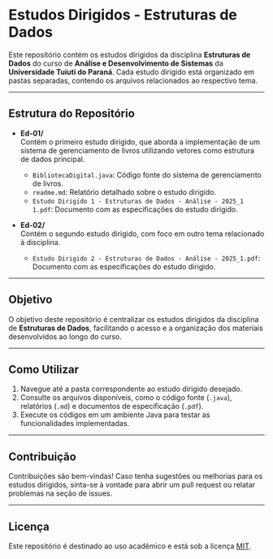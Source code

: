# Estudos Dirigidos - Estruturas de Dados

Este repositório contém os estudos dirigidos da disciplina **Estruturas de Dados** do curso de **Análise e Desenvolvimento de Sistemas** da **Universidade Tuiuti do Paraná**. Cada estudo dirigido está organizado em pastas separadas, contendo os arquivos relacionados ao respectivo tema.

---

## Estrutura do Repositório

- **Ed-01/**  
  Contém o primeiro estudo dirigido, que aborda a implementação de um sistema de gerenciamento de livros utilizando vetores como estrutura de dados principal.  
  - `BibliotecaDigital.java`: Código fonte do sistema de gerenciamento de livros.  
  - `readme.md`: Relatório detalhado sobre o estudo dirigido.  
  - `Estudo Dirigido 1 - Estruturas de Dados - Análise - 2025_1 1.pdf`: Documento com as especificações do estudo dirigido.

- **Ed-02/**  
  Contém o segundo estudo dirigido, com foco em outro tema relacionado à disciplina.  
  - `Estudo Dirigido 2 - Estruturas de Dados - Análise - 2025_1.pdf`: Documento com as especificações do estudo dirigido.

---

## Objetivo

O objetivo deste repositório é centralizar os estudos dirigidos da disciplina de **Estruturas de Dados**, facilitando o acesso e a organização dos materiais desenvolvidos ao longo do curso.

---

## Como Utilizar

1. Navegue até a pasta correspondente ao estudo dirigido desejado.
2. Consulte os arquivos disponíveis, como o código fonte (`.java`), relatórios (`.md`) e documentos de especificação (`.pdf`).
3. Execute os códigos em um ambiente Java para testar as funcionalidades implementadas.

---

## Contribuição

Contribuições são bem-vindas! Caso tenha sugestões ou melhorias para os estudos dirigidos, sinta-se à vontade para abrir um pull request ou relatar problemas na seção de issues.

---

## Licença

Este repositório é destinado ao uso acadêmico e está sob a licença [MIT](LICENSE).